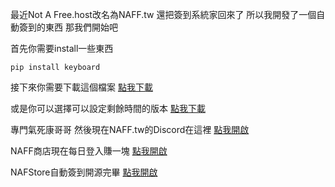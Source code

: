 最近Not A Free.host改名為NAFF.tw 還把簽到系統家回來了
所以我開發了一個自動簽到的東西
那我們開始吧

首先你需要install一些東西
```
pip install keyboard
```
接下來你需要下載這個檔案
[點我下載](https://github.com/Coca-Sprite/Sign-NAFF.tw-on-Discord/blob/main/main.py)


或是你可以選擇可以設定剩餘時間的版本
[點我下載](https://github.com/Coca-Sprite/Sign-NAFF.tw-on-Discord/blob/main/main2.py)

專門氣死康哥哥 然後現在NAFF.tw的Discord在這裡
[點我開啟](https://discord.gg/naff)

NAFF商店現在每日登入賺一塊
[點我開啟](https://nafstore.net/)

NAFStore自動簽到開源完畢
[點我開啟](https://github.com/Coca-Sprite/Sign-NAFF.tw-on-NAFF.tw/)
